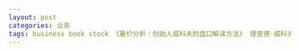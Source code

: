 ```yaml
---
layout: post
categories: 业务
tags: business book stock 《量价分析：创始人威科夫的盘口解读方法》 理查德·威科夫 安娜·库林 肖凤娟
---
```


